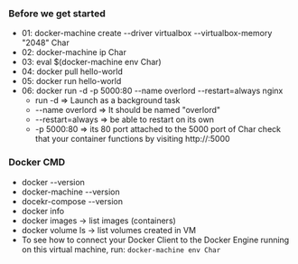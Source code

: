### Before we get started
- 01: docker-machine create --driver virtualbox --virtualbox-memory "2048" Char
- 02: docker-machine ip Char
- 03: eval $(docker-machine env Char)
- 04: docker pull hello-world
- 05: docker run hello-world
- 06: docker run -d -p 5000:80 --name overlord --restart=always nginx
	* run -d => Launch as a background task
	* --name overlord => It should be named "overlord"
	* --restart=always => be able to restart on its own
	* -p 5000:80 => its 80 port attached to the 5000 port of Char
check that your container functions by visiting http://<ip-de-char>:5000


### Docker CMD
- docker --version
- docker-machine --version
- docekr-compose --version
- docker info 
- docker images -> list images (containers)
- docker volume ls -> list volumes created in VM
- To see how to connect your Docker Client to the Docker Engine running on this virtual machine, run: ```docker-machine env Char```


